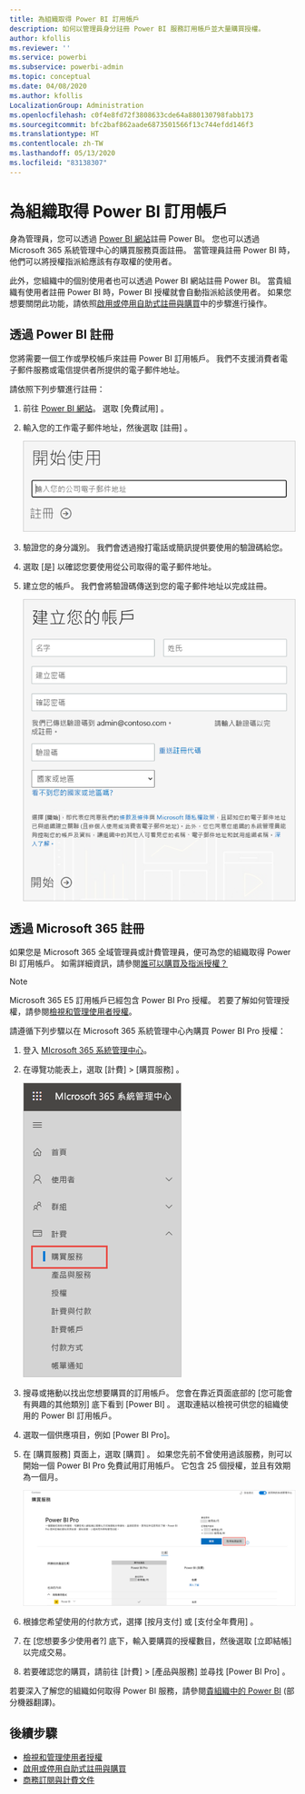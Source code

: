 ```yaml
---
title: 為組織取得 Power BI 訂用帳戶
description: 如何以管理員身分註冊 Power BI 服務訂用帳戶並大量購買授權。
author: kfollis
ms.reviewer: ''
ms.service: powerbi
ms.subservice: powerbi-admin
ms.topic: conceptual
ms.date: 04/08/2020
ms.author: kfollis
LocalizationGroup: Administration
ms.openlocfilehash: c0f4e8fd72f3808633cde64a880130798fabb173
ms.sourcegitcommit: bfc2baf862aade6873501566f13c744efdd146f3
ms.translationtype: HT
ms.contentlocale: zh-TW
ms.lasthandoff: 05/13/2020
ms.locfileid: "83138307"
---
```

# <a name="get-a-power-bi-subscription-for-your-organization"></a>為組織取得 Power BI 訂用帳戶

身為管理員，您可以透過 [Power BI 網站](https://powerbi.microsoft.com)註冊 Power BI。 您也可以透過 Microsoft 365 系統管理中心的購買服務頁面註冊。 當管理員註冊 Power BI 時，他們可以將授權指派給應該有存取權的使用者。

此外，您組織中的個別使用者也可以透過 Power BI 網站註冊 Power BI。 當貴組織有使用者註冊 Power BI 時，Power BI 授權就會自動指派給該使用者。 如果您想要關閉此功能，請依照[啟用或停用自助式註冊與購買](service-admin-disable-self-service.md)中的步驟進行操作。

## <a name="sign-up-through-power-bi"></a>透過 Power BI 註冊

您將需要一個工作或學校帳戶來註冊 Power BI 訂用帳戶。 我們不支援消費者電子郵件服務或電信提供者所提供的電子郵件地址。

請依照下列步驟進行註冊：

1. 前往 [Power BI 網站](https://powerbi.microsoft.com)。 選取 [免費試用]  。
2. 輸入您的工作電子郵件地址，然後選取 [註冊]  。

   ![開始使用 Power BI](media/service-admin-org-subscription/signup-get-started.png)

3. 驗證您的身分識別。 我們會透過撥打電話或簡訊提供要使用的驗證碼給您。
4. 選取 [是]  以確認您要使用從公司取得的電子郵件地址。
5. 建立您的帳戶。 我們會將驗證碼傳送到您的電子郵件地址以完成註冊。

   ![Power BI 建立帳戶](media/service-admin-org-subscription/org-signup.png)

## <a name="sign-up-through-microsoft-365"></a>透過 Microsoft 365 註冊

如果您是 Microsoft 365 全域管理員或計費管理員，便可為您的組織取得 Power BI 訂用帳戶。 如需詳細資訊，請參閱[誰可以購買及指派授權？](service-admin-licensing-organization.md#who-can-purchase-and-assign-licenses)

> [!NOTE]
>
> Microsoft 365 E5 訂用帳戶已經包含 Power BI Pro 授權。 若要了解如何管理授權，請參閱[檢視和管理使用者授權](service-admin-manage-licenses.md)。
>
>

請遵循下列步驟以在 Microsoft 365 系統管理中心內購買 Power BI Pro 授權：

1. 登入 [MIcrosoft 365 系統管理中心](https://admin.microsoft.com)。

2. 在導覽功能表上，選取 [計費]   > [購買服務]  。
  
   ![Microsoft 365 計費功能表](media/service-admin-org-subscription/m365-billing-menu.png)

3. 搜尋或捲動以找出您想要購買的訂用帳戶。 您會在靠近頁面底部的 [您可能會有興趣的其他類別]  底下看到 [Power BI]  。 選取連結以檢視可供您的組織使用的 Power BI 訂用帳戶。

4. 選取一個供應項目，例如 [Power BI Pro]。

5. 在 [購買服務]  頁面上，選取 [購買]  。 如果您先前不曾使用過該服務，則可以開始一個 Power BI Pro 免費試用訂用帳戶。 它包含 25 個授權，並且有效期為一個月。

   ![Power BI Pro 試用](media/service-admin-org-subscription/m365-org-free-trial-pro.png)

6. 根據您希望使用的付款方式，選擇 [按月支付]  或 [支付全年費用]  。

7. 在 [您想要多少使用者?]  底下，輸入要購買的授權數目，然後選取 [立即結帳]  以完成交易。

8. 若要確認您的購買，請前往 [計費]   > [產品與服務]  並尋找 [Power BI Pro]  。

若要深入了解您的組織如何取得 Power BI 服務，請參閱[貴組織中的 Power BI](https://docs.microsoft.com/microsoft-365/admin/misc/power-bi-in-your-organization?view=o365-worldwide) \(部分機器翻譯\)。

## <a name="next-steps"></a>後續步驟

- [檢視和管理使用者授權](service-admin-manage-licenses.md)
- [啟用或停用自助式註冊與購買](service-admin-disable-self-service.md)
- [商務訂閱與計費文件](https://docs.microsoft.com/microsoft-365/commerce/?view=o365-worldwide)
